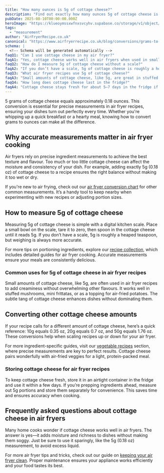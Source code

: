 ```yaml
---
title: "How many ounces is 5g of cottage cheese?"
description: "Find out exactly how many ounces 5g of cottage cheese is with our simple conversion guide. Perfect for air fryer recipes!"
pubDate: 2025-08-10T00:00:00.000Z
heroImage: "https://klueoymssxwfnxsvcyhv.supabase.co/storage/v1/object/public/Shmucket/how-many-ounces-is-5g-cottage-cheese.webp"
tags:
  - "measurement"
author: "AirFryerRecipe.co.uk"
canonical: "https://www.airfryerrecipe.co.uk/blog/conversions/grams-to-ounces/how-many-ounces-is-5g-cottage-cheese"
schema: |
  <!-- Schema will be generated automatically -->
faqQ1: "Can I use cottage cheese in my air fryer?"
faqA1: "Yes, cottage cheese works well in air fryers when used in small amounts like 5g (0.18 oz). It adds creaminess to dishes without making them soggy. Just avoid overloading recipes with it to prevent excess moisture."
faqQ2: "How do I measure 5g of cottage cheese without a scale?"
faqA2: "If you don’t have a scale, 5g of cottage cheese is roughly a heaped teaspoon. However, a digital scale is more accurate for precise measurements, especially in air fryer recipes where balance is key."
faqQ3: "What air fryer recipes use 5g of cottage cheese?"
faqA3: "Small amounts of cottage cheese, like 5g, are great in stuffed mushrooms, mini frittatas, or as a topping for air-fried potatoes. It adds a subtle tang and creaminess without overpowering other flavours."
faqQ4: "How long does cottage cheese last in the fridge?"
faqA4: "Cottage cheese stays fresh for about 5–7 days in the fridge if stored in an airtight container. For air fryer prep, measure out 5g portions in advance to save time and ensure accuracy."
---
```

<p>5 grams of cottage cheese equals approximately 0.18 ounces. This conversion is essential for precise measurements in air fryer recipes, ensuring your dishes turn out perfectly every time. Whether you're whipping up a quick breakfast or a hearty meal, knowing how to convert grams to ounces can make all the difference.</p>  

<h2>Why accurate measurements matter in air fryer cooking</h2>  
<p>Air fryers rely on precise ingredient measurements to achieve the best texture and flavour. Too much or too little cottage cheese can affect the moisture and consistency of your dish. For example, adding exactly 5g (0.18 oz) of cottage cheese to a recipe ensures the right balance without making it too wet or dry.</p>  
<p>If you're new to air frying, check out our <a href=https://www.airfryerrecipe.co.uk/air-fryer-conversion-chart>air fryer conversion chart</a> for other common measurements. It’s a handy tool to keep nearby when experimenting with new recipes or adjusting portion sizes.</p>  

<h2>How to measure 5g of cottage cheese</h2>  
<p>Measuring 5g of cottage cheese is simple with a digital kitchen scale. Place a small bowl on the scale, tare it to zero, then spoon in the cottage cheese until it reads 5g. If you don’t have a scale, 5g is roughly a heaped teaspoon, but weighing is always more accurate.</p>  
<p>For more tips on portioning ingredients, explore our <a href=https://www.airfryerrecipe.co.uk/recipes>recipe collection</a>, which includes detailed guides for air fryer cooking. Accurate measurements ensure your meals are consistently delicious.</p>  

<h3>Common uses for 5g of cottage cheese in air fryer recipes</h3>  
<p>Small amounts of cottage cheese, like 5g, are often used in air fryer recipes to add creaminess without overwhelming other flavours. It works well in stuffed mushrooms, mini frittatas, or as a topping for air-fried potatoes. The subtle tang of cottage cheese enhances dishes without dominating them.</p>  

<h2>Converting other cottage cheese amounts</h2>  
<p>If your recipe calls for a different amount of cottage cheese, here’s a quick reference: 10g equals 0.35 oz, 20g equals 0.7 oz, and 50g equals 1.76 oz. These conversions help when scaling recipes up or down for your air fryer.</p>  
<p>For more ingredient-specific guides, visit our <a href=https://www.airfryerrecipe.co.uk/recipe-category/vegetables>vegetable recipes</a> section, where precise measurements are key to perfect results. Cottage cheese pairs wonderfully with air-fried veggies for a light, protein-packed meal.</p>  

<h3>Storing cottage cheese for air fryer recipes</h3>  
<p>To keep cottage cheese fresh, store it in an airtight container in the fridge and use it within a few days. If you’re prepping ingredients ahead, measure out 5g portions and store them separately for convenience. This saves time and ensures accuracy when cooking.</p>  

<h2>Frequently asked questions about cottage cheese in air fryers</h2>  
<p>Many home cooks wonder if cottage cheese works well in air fryers. The answer is yes—it adds moisture and richness to dishes without making them soggy. Just be sure to use it sparingly, like the 5g (0.18 oz) measurement, to avoid excess liquid.</p>  
<p>For more air fryer tips and tricks, check out our guide on <a href=https://www.airfryerrecipe.co.uk/air-fryer-cleaner>keeping your air fryer clean</a>. Proper maintenance ensures your appliance works efficiently and your food tastes its best.</p>
